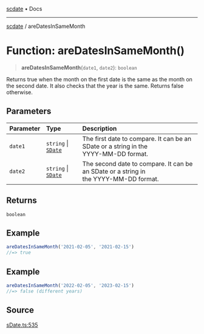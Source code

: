 [scdate](../README.md) • Docs

---

[scdate](../README.md) / areDatesInSameMonth

# Function: areDatesInSameMonth()

> **areDatesInSameMonth**(`date1`, `date2`): `boolean`

Returns true when the month on the first date is the same as the month on the
second date. It also checks that the year is the same. Returns false
otherwise.

## Parameters

| Parameter | Type                                       | Description                                                                               |
| :-------- | :----------------------------------------- | :---------------------------------------------------------------------------------------- |
| `date1`   | `string` \| [`SDate`](../classes/SDate.md) | The first date to compare. It can be an SDate or a string in the<br />YYYY-MM-DD format.  |
| `date2`   | `string` \| [`SDate`](../classes/SDate.md) | The second date to compare. It can be an SDate or a string in<br />the YYYY-MM-DD format. |

## Returns

`boolean`

## Example

```ts
areDatesInSameMonth('2021-02-05', '2021-02-15')
//=> true
```

## Example

```ts
areDatesInSameMonth('2022-02-05', '2023-02-15')
//=> false (different years)
```

## Source

[sDate.ts:535](https://github.com/ericvera/scdate/blob/26a0ee551696abb8d0e853bcc8b83fccd84ac8ae/src/sDate.ts#L535)
